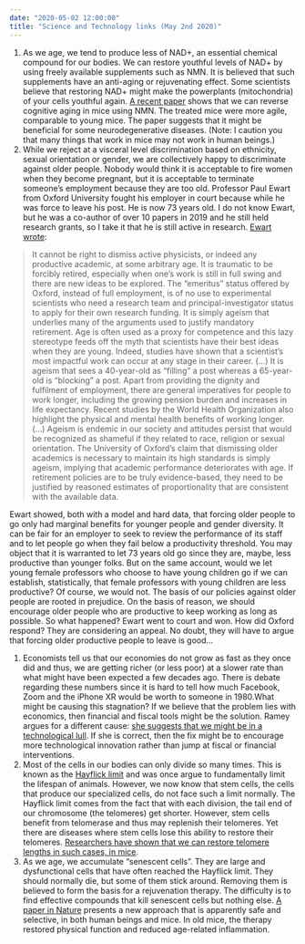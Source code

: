 ```yaml
---
date: "2020-05-02 12:00:00"
title: "Science and Technology links (May 2nd 2020)"
---
```




1. As we age, we tend to produce less of NAD+, an essential chemical compound for our bodies. We can restore youthful levels of NAD+ by using freely available supplements such as NMN. It is believed that such supplements have an anti-aging or rejuvenating effect. Some scientists believe that restoring NAD+ might make the powerplants (mitochondria) of your cells youthful again. [A recent paper](https://www.sciencedirect.com/science/article/pii/S221323171930240X) shows that we can reverse cognitive aging in mice using NMN. The treated mice were more agile, comparable to young mice. The paper suggests that it might be beneficial for some neurodegenerative diseases. (Note: I caution you that many things that work in mice may not work in human beings.)
1. While we reject at a visceral level discrimination based on ethnicity, sexual orientation or gender, we are collectively happy to discriminate against older people. Nobody would think it is acceptable to fire women when they become pregnant, but it is acceptable to terminate someone&rsquo;s employment because they are too old. Professor Paul Ewart from Oxford University fought his employer in court because while he was force to leave his post. He is now 73 years old. I do not know Ewart, but he was a co-author of over 10 papers in 2019 and he still held research grants, so I take it that he is still active in research. [Ewart wrote](https://physicsworld.com/a/a-stance-against-forced-retirement/):<br/>

> It cannot be right to dismiss active physicists, or indeed any productive academic, at some arbitrary age. It is traumatic to be forcibly retired, especially when one’s work is still in full swing and there are new ideas to be explored. The “emeritus” status offered by Oxford, instead of full employment, is of no use to experimental scientists who need a research team and principal-investigator status to apply for their own research funding. It is simply ageism that underlies many of the arguments used to justify mandatory retirement. Age is often used as a proxy for competence and this lazy stereotype feeds off the myth that scientists have their best ideas when they are young. Indeed, studies have shown that a scientist’s most impactful work can occur at any stage in their career. (&hellip;) It is ageism that sees a 40-year-old as “filling” a post whereas a 65-year-old is “blocking” a post. Apart from providing the dignity and fulfilment of employment, there are general imperatives for people to work longer, including the growing pension burden and increases in life expectancy. Recent studies by the World Health Organization also highlight the physical and mental health benefits of working longer. (&hellip;) Ageism is endemic in our society and attitudes persist that would be recognized as shameful if they related to race, religion or sexual orientation. The University of Oxford’s claim that dismissing older academics is necessary to maintain its high standards is simply ageism, implying that academic performance deteriorates with age. If retirement policies are to be truly evidence-based, they need to be justified by reasoned estimates of proportionality that are consistent with the available data.


Ewart  showed, both with a model and hard data, that forcing older people to go only had marginal benefits for younger people and gender diversity. It can be fair for an employer to seek to review the performance of its staff and to let people go when they fail below a productivity threshold. You may object that it is warranted to let 73 years old go since they are, maybe, less productive than younger folks. But on the same account, would we let young female professors who choose to have young children go if we can establish, statistically, that female professors with young children are less productive? Of course, we would not. The basis of our policies against older people are rooted in prejudice. On the basis of reason, we should encourage older people who are productive to keep working as long as possible.  So what happened? Ewart went to court and won. How did Oxford respond? They are considering an appeal. No doubt, they will have to argue that forcing older productive people to leave is good&hellip;
1. Economists tell us that our economies do not grow as fast as they once did and thus, we are getting richer (or less poor) at a slower rate than what might have been expected a few decades ago. There is debate regarding these numbers since it is hard to tell how much Facebook, Zoom and the iPhone XR would be worth to someone in 1980.What might be causing this stagnation? If we believe that the problem lies with economics, then financial and fiscal tools might be the solution. Ramey argues for a different cause: [she suggests that we might be in a technological lull](https://www.sciencedirect.com/science/article/pii/S0161893820300375). If she is correct, then the fix might be to encourage more technological innovation rather than jump at fiscal or financial interventions.
1. Most of the cells in our bodies can only divide so many times. This is known as the [Hayflick limit](https://en.wikipedia.org/wiki/Hayflick_limit) and was once argue to fundamentally limit the lifespan of animals. However, we now know that stem cells, the cells that produce our specialized cells, do not face such a limit normally. The Hayflick limit comes from the fact that with each division, the tail end of our chromosome (the telomeres) get shorter. However, stem cells benefit from telomerase and thus may replenish their telomeres. Yet there are diseases where stem cells lose this ability to restore their telomeres. [Researchers have shown that we can restore telomere lengths in such cases, in mice](https://www.sciencedirect.com/science/article/abs/pii/S1934590920301387).
1. As we age, we accumulate &ldquo;senescent cells&rdquo;. They are large and dysfunctional cells that have often reached the Hayflick limit. They should normally die, but some of them stick around. Removing them is believed to form the basis for a rejuvenation therapy. The difficulty is to find effective compounds that kill senescent cells but nothing else. [A paper in Nature](https://www.nature.com/articles/s41422-020-0314-9) presents a new approach that is apparently safe and selective, in both human beings and mice. In old mice, the therapy restored physical function and reduced age-related inflammation.


